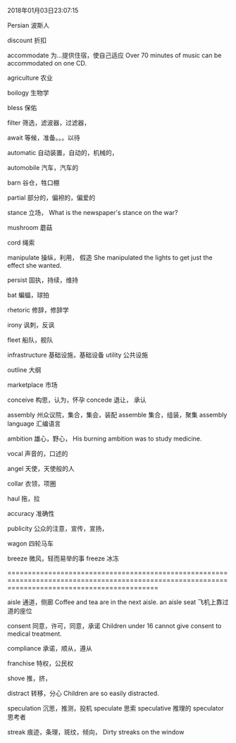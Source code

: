 2018年01月03日23:07:15

Persian							波斯人

discount						折扣

accommodate						为...提供住宿，使自己适应
Over 70 minutes of music can be accommodated on one CD.

agriculture						农业

boilogy							生物学

bless							保佑

filter							筛选，滤波器，过滤器，

await							等候，准备。。。以待

automatic						自动装置，自动的，机械的，


automobile						汽车，汽车的


barn							谷仓，牲口棚

partial							部分的，偏袒的，偏爱的

stance							立场，
What is the newspaper's stance on the war?

mushroom						蘑菇

cord							绳索


manipulate						操纵，利用， 假造
She manipulated the lights to get just the effect she wanted.


persist							固执，持续，维持



bat 							蝙蝠，球拍

rhetoric						修辞，修辞学

irony							讽刺，反讽

fleet 							船队，舰队


infrastructure					基础设施，基础设备
utility							公共设施

outline							大纲

marketplace						市场

conceive						构思，认为，怀孕
concede							退让， 承认

assembly						州众议院，集合，集会，装配
assemble						集合，组装，聚集
assembly language				汇编语言

ambition						雄心，野心，
His burning ambition was to study medicine.

vocal							声音的，口述的

angel							天使，天使般的人

collar							衣领，项圈

haul							拖，拉

accuracy						准确性

publicity						公众的注意，宣传，宣扬，

wagon							四轮马车

breeze							微风，轻而易举的事
freeze							冰冻




=================================================================================================================================================

aisle							通道，侧廊
Coffee and tea are in the next aisle.
an aisle seat 					飞机上靠过道的座位


consent							同意，许可，同意，承诺
Children under 16 cannot give consent to medical treatment.


compliance						承诺，顺从，遵从


franchise						特权，公民权


shove							推，挤，


distract						转移，分心
Children are so easily distracted.


speculation						沉思，推测，投机
speculate 						思索
speculative						推理的
speculator						思考者


streak							痕迹，条理，斑纹，倾向，
Dirty streaks on the window










































